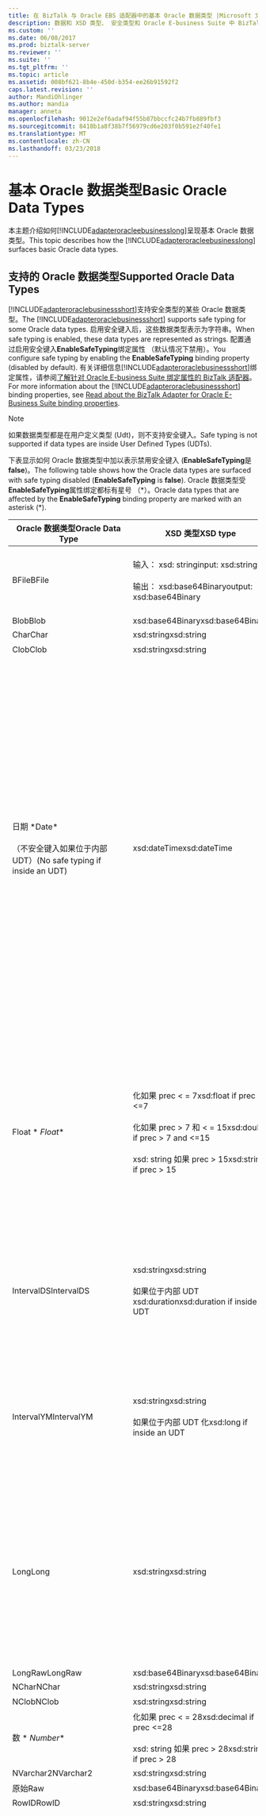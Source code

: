 ```yaml
---
title: 在 BizTalk 与 Oracle EBS 适配器中的基本 Oracle 数据类型 |Microsoft 文档
description: 数据和 XSD 类型、 安全类型和 Oracle E-business Suite 中 BizTalk 适配器包 (BAP) 中的验证
ms.custom: ''
ms.date: 06/08/2017
ms.prod: biztalk-server
ms.reviewer: ''
ms.suite: ''
ms.tgt_pltfrm: ''
ms.topic: article
ms.assetid: 008bf621-8b4e-450d-b354-ee26b91592f2
caps.latest.revision: ''
author: MandiOhlinger
ms.author: mandia
manager: anneta
ms.openlocfilehash: 9012e2ef6adaf94f55b87bbccfc24b7fb889fbf3
ms.sourcegitcommit: 8418b1a8f38b7f56979cd6e203f0b591e2f40fe1
ms.translationtype: MT
ms.contentlocale: zh-CN
ms.lasthandoff: 03/23/2018
---
```

# <a name="basic-oracle-data-types"></a><span data-ttu-id="454d9-103">基本 Oracle 数据类型</span><span class="sxs-lookup"><span data-stu-id="454d9-103">Basic Oracle Data Types</span></span>
<span data-ttu-id="454d9-104">本主题介绍如何[!INCLUDE[adapteroracleebusinesslong](../../includes/adapteroracleebusinesslong-md.md)]呈现基本 Oracle 数据类型。</span><span class="sxs-lookup"><span data-stu-id="454d9-104">This topic describes how the [!INCLUDE[adapteroracleebusinesslong](../../includes/adapteroracleebusinesslong-md.md)] surfaces basic Oracle data types.</span></span>  
  
## <a name="supported-oracle-data-types"></a><span data-ttu-id="454d9-105">支持的 Oracle 数据类型</span><span class="sxs-lookup"><span data-stu-id="454d9-105">Supported Oracle Data Types</span></span>  
 <span data-ttu-id="454d9-106">[!INCLUDE[adapteroraclebusinessshort](../../includes/adapteroraclebusinessshort-md.md)]支持安全类型的某些 Oracle 数据类型。</span><span class="sxs-lookup"><span data-stu-id="454d9-106">The [!INCLUDE[adapteroraclebusinessshort](../../includes/adapteroraclebusinessshort-md.md)] supports safe typing for some Oracle data types.</span></span> <span data-ttu-id="454d9-107">启用安全键入后，这些数据类型表示为字符串。</span><span class="sxs-lookup"><span data-stu-id="454d9-107">When safe typing is enabled, these data types are represented as strings.</span></span> <span data-ttu-id="454d9-108">配置通过启用安全键入**EnableSafeTyping**绑定属性 （默认情况下禁用）。</span><span class="sxs-lookup"><span data-stu-id="454d9-108">You configure safe typing by enabling the **EnableSafeTyping** binding property (disabled by default).</span></span> <span data-ttu-id="454d9-109">有关详细信息[!INCLUDE[adapteroraclebusinessshort](../../includes/adapteroraclebusinessshort-md.md)]绑定属性，请参阅[了解针对 Oracle E-business Suite 绑定属性的 BizTalk 适配器](../../adapters-and-accelerators/adapter-oracle-ebs/read-about-the-biztalk-adapter-for-oracle-e-business-suite-binding-properties.md)。</span><span class="sxs-lookup"><span data-stu-id="454d9-109">For more information about the [!INCLUDE[adapteroraclebusinessshort](../../includes/adapteroraclebusinessshort-md.md)] binding properties, see [Read about the BizTalk Adapter for Oracle E-Business Suite binding properties](../../adapters-and-accelerators/adapter-oracle-ebs/read-about-the-biztalk-adapter-for-oracle-e-business-suite-binding-properties.md).</span></span>  
  
> [!NOTE]
>  <span data-ttu-id="454d9-110">如果数据类型都是在用户定义类型 (Udt)，则不支持安全键入。</span><span class="sxs-lookup"><span data-stu-id="454d9-110">Safe typing is not supported if data types are inside User Defined Types (UDTs).</span></span>  
  
 <span data-ttu-id="454d9-111">下表显示如何 Oracle 数据类型中加以表示禁用安全键入 (**EnableSafeTyping**是**false**)。</span><span class="sxs-lookup"><span data-stu-id="454d9-111">The following table shows how the Oracle data types are surfaced with safe typing disabled (**EnableSafeTyping** is **false**).</span></span> <span data-ttu-id="454d9-112">Oracle 数据类型受**EnableSafeTyping**属性绑定都标有星号 （\*）。</span><span class="sxs-lookup"><span data-stu-id="454d9-112">Oracle data types that are affected by the **EnableSafeTyping** binding property are marked with an asterisk (\*).</span></span>  
  
|<span data-ttu-id="454d9-113">Oracle 数据类型</span><span class="sxs-lookup"><span data-stu-id="454d9-113">Oracle Data Type</span></span>|<span data-ttu-id="454d9-114">XSD 类型</span><span class="sxs-lookup"><span data-stu-id="454d9-114">XSD type</span></span>|<span data-ttu-id="454d9-115">.NET 类型</span><span class="sxs-lookup"><span data-stu-id="454d9-115">.NET type</span></span>|<span data-ttu-id="454d9-116">注释</span><span class="sxs-lookup"><span data-stu-id="454d9-116">Comments</span></span>|  
|----------------------|--------------|---------------|--------------|  
|<span data-ttu-id="454d9-117">BFile</span><span class="sxs-lookup"><span data-stu-id="454d9-117">BFile</span></span>|<span data-ttu-id="454d9-118">输入： xsd: string</span><span class="sxs-lookup"><span data-stu-id="454d9-118">input: xsd:string</span></span><br /><br /> <span data-ttu-id="454d9-119">输出： xsd:base64Binary</span><span class="sxs-lookup"><span data-stu-id="454d9-119">output: xsd:base64Binary</span></span>|<span data-ttu-id="454d9-120">字符串</span><span class="sxs-lookup"><span data-stu-id="454d9-120">String</span></span><br /><br /> <span data-ttu-id="454d9-121">Byte[]</span><span class="sxs-lookup"><span data-stu-id="454d9-121">Byte[]</span></span>|<span data-ttu-id="454d9-122">内 （例如 RecordType、 TableType、 UDT 和 VArray） 的复杂类型不支持 BFile 数据类型。</span><span class="sxs-lookup"><span data-stu-id="454d9-122">BFile data type is not supported inside complex types (such as RecordType, TableType, UDT, and VArray).</span></span>|  
|<span data-ttu-id="454d9-123">Blob</span><span class="sxs-lookup"><span data-stu-id="454d9-123">Blob</span></span>|<span data-ttu-id="454d9-124">xsd:base64Binary</span><span class="sxs-lookup"><span data-stu-id="454d9-124">xsd:base64Binary</span></span>|<span data-ttu-id="454d9-125">Byte[]</span><span class="sxs-lookup"><span data-stu-id="454d9-125">Byte[]</span></span>|-|  
|<span data-ttu-id="454d9-126">Char</span><span class="sxs-lookup"><span data-stu-id="454d9-126">Char</span></span>|<span data-ttu-id="454d9-127">xsd:string</span><span class="sxs-lookup"><span data-stu-id="454d9-127">xsd:string</span></span>|<span data-ttu-id="454d9-128">字符串</span><span class="sxs-lookup"><span data-stu-id="454d9-128">String</span></span>|-|  
|<span data-ttu-id="454d9-129">Clob</span><span class="sxs-lookup"><span data-stu-id="454d9-129">Clob</span></span>|<span data-ttu-id="454d9-130">xsd:string</span><span class="sxs-lookup"><span data-stu-id="454d9-130">xsd:string</span></span>|<span data-ttu-id="454d9-131">字符串</span><span class="sxs-lookup"><span data-stu-id="454d9-131">String</span></span>|-|  
|<span data-ttu-id="454d9-132">日期 \*</span><span class="sxs-lookup"><span data-stu-id="454d9-132">Date\*</span></span><br /><br /> <span data-ttu-id="454d9-133">（不安全键入如果位于内部 UDT）</span><span class="sxs-lookup"><span data-stu-id="454d9-133">(No safe typing if inside an UDT)</span></span>|<span data-ttu-id="454d9-134">xsd:dateTime</span><span class="sxs-lookup"><span data-stu-id="454d9-134">xsd:dateTime</span></span>|<span data-ttu-id="454d9-135">DateTime</span><span class="sxs-lookup"><span data-stu-id="454d9-135">DateTime</span></span>|<span data-ttu-id="454d9-136">日期值不能包含时区信息 （UTC 还是基于 UTC 偏移量）：</span><span class="sxs-lookup"><span data-stu-id="454d9-136">Date values cannot contain time zone information (UTC or UTC offsets):</span></span><br /><br /> <span data-ttu-id="454d9-137">-化值不能包含 UTC 或 UTC 偏移量</span><span class="sxs-lookup"><span data-stu-id="454d9-137">-   xsd:dateTime values must not contain UTC or UTC offsets</span></span><br /><span data-ttu-id="454d9-138">-   **DateTime.Kind**必须**DateTimeKind.Unspecified**</span><span class="sxs-lookup"><span data-stu-id="454d9-138">-   **DateTime.Kind** must be **DateTimeKind.Unspecified**</span></span><br /><br /> <span data-ttu-id="454d9-139">如果指定时区信息，则将引发适配器**XmlReaderParsingException**异常，并附带一条消息，指示该字段。</span><span class="sxs-lookup"><span data-stu-id="454d9-139">If time zone information is specified, the adapter throws an **XmlReaderParsingException** exception with a message that indicates the field.</span></span> <span data-ttu-id="454d9-140">**注意：** [!INCLUDE[adapteroraclebusinessshort](../../includes/adapteroraclebusinessshort-md.md)]将 Oracle 日期数据类型作为化而不是 xsd:date 公开，因为：</span><span class="sxs-lookup"><span data-stu-id="454d9-140">**Note:**  The [!INCLUDE[adapteroraclebusinessshort](../../includes/adapteroraclebusinessshort-md.md)] exposes Oracle Date data type as xsd:dateTime instead of xsd:date because:</span></span> <ul><li><span data-ttu-id="454d9-141">Oracle 日期数据类型还可以包含时间值。</span><span class="sxs-lookup"><span data-stu-id="454d9-141">Oracle Date data type can also contain time value.</span></span></li><li><span data-ttu-id="454d9-142">没有任何.NET xsd:date 的等效。</span><span class="sxs-lookup"><span data-stu-id="454d9-142">There is no .NET equivalent for xsd:date.</span></span></li></ul>|  
|<span data-ttu-id="454d9-143">Float * *</span><span class="sxs-lookup"><span data-stu-id="454d9-143">Float**</span></span>|<span data-ttu-id="454d9-144">化如果 prec < = 7</span><span class="sxs-lookup"><span data-stu-id="454d9-144">xsd:float if prec <=7</span></span><br /><br /> <span data-ttu-id="454d9-145">化如果 prec > 7 和 < = 15</span><span class="sxs-lookup"><span data-stu-id="454d9-145">xsd:double if prec > 7 and <=15</span></span><br /><br /> <span data-ttu-id="454d9-146">xsd: string 如果 prec > 15</span><span class="sxs-lookup"><span data-stu-id="454d9-146">xsd:string if prec > 15</span></span>|<span data-ttu-id="454d9-147">Float</span><span class="sxs-lookup"><span data-stu-id="454d9-147">Float</span></span><br /><br /> <span data-ttu-id="454d9-148">双精度</span><span class="sxs-lookup"><span data-stu-id="454d9-148">Double</span></span><br /><br /> <span data-ttu-id="454d9-149">字符串</span><span class="sxs-lookup"><span data-stu-id="454d9-149">String</span></span>|<span data-ttu-id="454d9-150">必须指定的值与指定的十进制字符和中的组分隔符的格式一致**NumericCharacters**绑定下的属性**MlsSettings**绑定属性。</span><span class="sxs-lookup"><span data-stu-id="454d9-150">You must specify the value consistent with the format specified for the decimal character and group separator in the **NumericCharacters** binding property under the **MlsSettings** binding property.</span></span> <span data-ttu-id="454d9-151">如果为不指定任何值**NumericCharacters**绑定属性，该适配器 MLS 设置个 ODP.NET 客户端使用同一台计算机上是否安装了适配器。</span><span class="sxs-lookup"><span data-stu-id="454d9-151">If no value is specified for the **NumericCharacters** binding property, the adapter uses the MLS settings for the ODP.NET client on the same computer where the adapter is installed.</span></span>|  
|<span data-ttu-id="454d9-152">IntervalDS</span><span class="sxs-lookup"><span data-stu-id="454d9-152">IntervalDS</span></span>|<span data-ttu-id="454d9-153">xsd:string</span><span class="sxs-lookup"><span data-stu-id="454d9-153">xsd:string</span></span><br /><br /> <span data-ttu-id="454d9-154">如果位于内部 UDT xsd:duration</span><span class="sxs-lookup"><span data-stu-id="454d9-154">xsd:duration if inside an UDT</span></span>|<span data-ttu-id="454d9-155">字符串</span><span class="sxs-lookup"><span data-stu-id="454d9-155">String</span></span><br /><br /> <span data-ttu-id="454d9-156">如果位于内部 UDT 的 Timespan</span><span class="sxs-lookup"><span data-stu-id="454d9-156">Timespan if inside an UDT</span></span>|<span data-ttu-id="454d9-157">适配器使用 OracleIntervalDS.ToString 方法以字符串形式返回 IntervalDS 数据。</span><span class="sxs-lookup"><span data-stu-id="454d9-157">The adapter returns the IntervalDS data as a string using the OracleIntervalDS.ToString method.</span></span><br /><br /> <span data-ttu-id="454d9-158">值应以 Oracle 本机格式表示： 天 HH:MI:SSxFF (例如，"5 15:30:12.99")。</span><span class="sxs-lookup"><span data-stu-id="454d9-158">The value should be expressed in Oracle native format: Day HH:MI:SSxFF (for example, "5 15:30:12.99").</span></span>|  
|<span data-ttu-id="454d9-159">IntervalYM</span><span class="sxs-lookup"><span data-stu-id="454d9-159">IntervalYM</span></span>|<span data-ttu-id="454d9-160">xsd:string</span><span class="sxs-lookup"><span data-stu-id="454d9-160">xsd:string</span></span><br /><br /> <span data-ttu-id="454d9-161">如果位于内部 UDT 化</span><span class="sxs-lookup"><span data-stu-id="454d9-161">xsd:long if inside an UDT</span></span>|<span data-ttu-id="454d9-162">字符串</span><span class="sxs-lookup"><span data-stu-id="454d9-162">String</span></span><br /><br /> <span data-ttu-id="454d9-163">长如果在 UDT</span><span class="sxs-lookup"><span data-stu-id="454d9-163">Long if inside an UDT</span></span>|<span data-ttu-id="454d9-164">适配器使用 OracleIntervalYM.ToString 方法以字符串形式返回 IntervalYM 数据。</span><span class="sxs-lookup"><span data-stu-id="454d9-164">The adapter returns the IntervalYM data as a string using the OracleIntervalYM.ToString method.</span></span><br /><br /> <span data-ttu-id="454d9-165">值应以 Oracle 本机格式表示： 年-月;例如，"1-2"（1 年和 2 个月）。</span><span class="sxs-lookup"><span data-stu-id="454d9-165">The value should be expressed in Oracle native format: Year-Month; for example, "1-2" (1 year and 2 months).</span></span>|  
|<span data-ttu-id="454d9-166">Long</span><span class="sxs-lookup"><span data-stu-id="454d9-166">Long</span></span>|<span data-ttu-id="454d9-167">xsd:string</span><span class="sxs-lookup"><span data-stu-id="454d9-167">xsd:string</span></span>|<span data-ttu-id="454d9-168">字符串</span><span class="sxs-lookup"><span data-stu-id="454d9-168">String</span></span>|<span data-ttu-id="454d9-169">从 Oracle 数据库 9i 版开始，已弃用 LONG 数据类型。</span><span class="sxs-lookup"><span data-stu-id="454d9-169">Starting with the Oracle database 9i release, the LONG data type is deprecated.</span></span> <span data-ttu-id="454d9-170">Oracle 建议改为使用大型对象 (LOB) 数据类型。</span><span class="sxs-lookup"><span data-stu-id="454d9-170">Oracle recommends using the Large Object (LOB) data types instead.</span></span> <span data-ttu-id="454d9-171">因此，执行操作上将 Oracle 数据库时使用[!INCLUDE[adapteroracle_short](../../includes/adapteroracle-short-md.md)]，我们建议使用运行的 Oracle 数据库项目 LOB 数据类型和不是长数据类型。</span><span class="sxs-lookup"><span data-stu-id="454d9-171">Therefore, when performing operations on the Oracle database using the [!INCLUDE[adapteroracle_short](../../includes/adapteroracle-short-md.md)], we recommend using Oracle database artifacts that operate on LOB data types and not the LONG data type.</span></span>|  
|<span data-ttu-id="454d9-172">LongRaw</span><span class="sxs-lookup"><span data-stu-id="454d9-172">LongRaw</span></span>|<span data-ttu-id="454d9-173">xsd:base64Binary</span><span class="sxs-lookup"><span data-stu-id="454d9-173">xsd:base64Binary</span></span>|<span data-ttu-id="454d9-174">Byte[]</span><span class="sxs-lookup"><span data-stu-id="454d9-174">Byte[]</span></span>|-|  
|<span data-ttu-id="454d9-175">NChar</span><span class="sxs-lookup"><span data-stu-id="454d9-175">NChar</span></span>|<span data-ttu-id="454d9-176">xsd:string</span><span class="sxs-lookup"><span data-stu-id="454d9-176">xsd:string</span></span>|<span data-ttu-id="454d9-177">字符串</span><span class="sxs-lookup"><span data-stu-id="454d9-177">String</span></span>|-|  
|<span data-ttu-id="454d9-178">NClob</span><span class="sxs-lookup"><span data-stu-id="454d9-178">NClob</span></span>|<span data-ttu-id="454d9-179">xsd:string</span><span class="sxs-lookup"><span data-stu-id="454d9-179">xsd:string</span></span>|<span data-ttu-id="454d9-180">字符串</span><span class="sxs-lookup"><span data-stu-id="454d9-180">String</span></span>||  
|<span data-ttu-id="454d9-181">数 * *</span><span class="sxs-lookup"><span data-stu-id="454d9-181">Number**</span></span>|<span data-ttu-id="454d9-182">化如果 prec < = 28</span><span class="sxs-lookup"><span data-stu-id="454d9-182">xsd:decimal if prec <=28</span></span><br /><br /> <span data-ttu-id="454d9-183">xsd: string 如果 prec > 28</span><span class="sxs-lookup"><span data-stu-id="454d9-183">xsd:string if prec > 28</span></span>|<span data-ttu-id="454d9-184">Decimal</span><span class="sxs-lookup"><span data-stu-id="454d9-184">Decimal</span></span><br /><span data-ttu-id="454d9-185">字符串</span><span class="sxs-lookup"><span data-stu-id="454d9-185">String</span></span>|-|  
|<span data-ttu-id="454d9-186">NVarchar2</span><span class="sxs-lookup"><span data-stu-id="454d9-186">NVarchar2</span></span>|<span data-ttu-id="454d9-187">xsd:string</span><span class="sxs-lookup"><span data-stu-id="454d9-187">xsd:string</span></span>|<span data-ttu-id="454d9-188">字符串</span><span class="sxs-lookup"><span data-stu-id="454d9-188">String</span></span>|-|  
|<span data-ttu-id="454d9-189">原始</span><span class="sxs-lookup"><span data-stu-id="454d9-189">Raw</span></span>|<span data-ttu-id="454d9-190">xsd:base64Binary</span><span class="sxs-lookup"><span data-stu-id="454d9-190">xsd:base64Binary</span></span>|<span data-ttu-id="454d9-191">Byte[]</span><span class="sxs-lookup"><span data-stu-id="454d9-191">Byte[]</span></span>||  
|<span data-ttu-id="454d9-192">RowID</span><span class="sxs-lookup"><span data-stu-id="454d9-192">RowID</span></span>|<span data-ttu-id="454d9-193">xsd:string</span><span class="sxs-lookup"><span data-stu-id="454d9-193">xsd:string</span></span>|<span data-ttu-id="454d9-194">字符串</span><span class="sxs-lookup"><span data-stu-id="454d9-194">String</span></span>|-|  
|<span data-ttu-id="454d9-195">TimeStamp\*</span><span class="sxs-lookup"><span data-stu-id="454d9-195">TimeStamp\*</span></span><br /><br /> <span data-ttu-id="454d9-196">（不安全键入如果位于内部 UDT）</span><span class="sxs-lookup"><span data-stu-id="454d9-196">(No safe typing if inside an UDT)</span></span>|<span data-ttu-id="454d9-197">xsd:dateTime if prec <= 7</span><span class="sxs-lookup"><span data-stu-id="454d9-197">xsd:dateTime if prec <= 7</span></span><br /><br /> <span data-ttu-id="454d9-198">xsd: string 如果 prec > 7</span><span class="sxs-lookup"><span data-stu-id="454d9-198">xsd:string if prec > 7</span></span>|<span data-ttu-id="454d9-199">DateTime</span><span class="sxs-lookup"><span data-stu-id="454d9-199">DateTime</span></span><br /><br /> <span data-ttu-id="454d9-200">字符串</span><span class="sxs-lookup"><span data-stu-id="454d9-200">String</span></span>|<span data-ttu-id="454d9-201">当公开为字符串 (prec > 7)，则应该在 Oracle NLS_TIMESTAMP_FORMAT 表示值。</span><span class="sxs-lookup"><span data-stu-id="454d9-201">When exposed as string (prec > 7), the value should be expressed in Oracle NLS_TIMESTAMP_FORMAT.</span></span> <span data-ttu-id="454d9-202">你可以指定时间戳中的数据类型的字符串格式**TimeStampFormat**绑定下的属性**MlsSettings**绑定属性。</span><span class="sxs-lookup"><span data-stu-id="454d9-202">You can specify the string format for TimeStamp data types in the **TimeStampFormat** binding property under the **MlsSettings** binding property.</span></span> <span data-ttu-id="454d9-203">如果为不指定任何值**TimeStampFormat**绑定属性，该适配器 MLS 设置个 ODP.NET 客户端使用同一台计算机上是否安装了适配器。</span><span class="sxs-lookup"><span data-stu-id="454d9-203">If no value is specified for the **TimeStampFormat** binding property, the adapter uses the MLS settings for the ODP.NET client on the same computer where the adapter is installed.</span></span><br /><br /> <span data-ttu-id="454d9-204">时间戳值不能包含时区信息 （UTC 还是基于 UTC 偏移量）：</span><span class="sxs-lookup"><span data-stu-id="454d9-204">TimeStamp values cannot contain time zone information (UTC or UTC offsets):</span></span><br /><br /> <span data-ttu-id="454d9-205">-化值不能包含 UTC 或 UTC 偏移量</span><span class="sxs-lookup"><span data-stu-id="454d9-205">-   xsd:dateTime values must not contain UTC or UTC offsets</span></span><br /><span data-ttu-id="454d9-206">-   **DateTime.Kind**必须**DateTimeKind.Unspecified**</span><span class="sxs-lookup"><span data-stu-id="454d9-206">-   **DateTime.Kind** must be **DateTimeKind.Unspecified**</span></span><br /><br /> <span data-ttu-id="454d9-207">如果指定时区信息，则将引发适配器**XmlReaderParsingException**异常，并附带一条消息，指示该字段。</span><span class="sxs-lookup"><span data-stu-id="454d9-207">If time zone information is specified, the adapter throws an **XmlReaderParsingException** exception with a message that indicates the field.</span></span>|  
|<span data-ttu-id="454d9-208">TimeStampLTZ</span><span class="sxs-lookup"><span data-stu-id="454d9-208">TimeStampLTZ</span></span>|<span data-ttu-id="454d9-209">xsd:string</span><span class="sxs-lookup"><span data-stu-id="454d9-209">xsd:string</span></span>|<span data-ttu-id="454d9-210">字符串</span><span class="sxs-lookup"><span data-stu-id="454d9-210">String</span></span>|<span data-ttu-id="454d9-211">Udt 内不支持 TimeStampLTZ。</span><span class="sxs-lookup"><span data-stu-id="454d9-211">TimeStampLTZ is not supported inside UDTs.</span></span><br /><br /> <span data-ttu-id="454d9-212">**外部 UDT**： 应在 Oracle NLS_TIMESTAMP_TZ_FORMAT 表示值。</span><span class="sxs-lookup"><span data-stu-id="454d9-212">**Outside an UDT**: The value should be expressed in Oracle NLS_TIMESTAMP_TZ_FORMAT.</span></span> <span data-ttu-id="454d9-213">你可以指定用于 TimeStampLTZ 中的数据类型的字符串格式**TimeStampTZFormat**绑定下的属性**MlsSettings**绑定属性。</span><span class="sxs-lookup"><span data-stu-id="454d9-213">You can specify the string format for TimeStampLTZ data types in the **TimeStampTZFormat** binding property under the **MlsSettings** binding property.</span></span> <span data-ttu-id="454d9-214">如果为不指定任何值**TimeStampTZFormat**绑定属性，该适配器 MLS 设置个 ODP.NET 客户端使用同一台计算机上是否安装了适配器。</span><span class="sxs-lookup"><span data-stu-id="454d9-214">If no value is specified for the **TimeStampTZFormat** binding property, the adapter uses the MLS settings for the ODP.NET client on the same computer where the adapter is installed.</span></span>|  
|<span data-ttu-id="454d9-215">TimeStampTZ</span><span class="sxs-lookup"><span data-stu-id="454d9-215">TimeStampTZ</span></span>|<span data-ttu-id="454d9-216">xsd:string</span><span class="sxs-lookup"><span data-stu-id="454d9-216">xsd:string</span></span><br /><br /> <span data-ttu-id="454d9-217">如果位于内部 UDT 化</span><span class="sxs-lookup"><span data-stu-id="454d9-217">xsd:dateTime if inside an UDT</span></span>|<span data-ttu-id="454d9-218">字符串</span><span class="sxs-lookup"><span data-stu-id="454d9-218">String</span></span><br /><br /> <span data-ttu-id="454d9-219">如果位于内部 UDT 的 DateTime</span><span class="sxs-lookup"><span data-stu-id="454d9-219">DateTime if inside an UDT</span></span>|<span data-ttu-id="454d9-220">**外部 UDT**： 应在 Oracle NLS_TIMESTAMP_TZ_FORMAT 表示值。</span><span class="sxs-lookup"><span data-stu-id="454d9-220">**Outside an UDT**: The value should be expressed in Oracle NLS_TIMESTAMP_TZ_FORMAT.</span></span> <span data-ttu-id="454d9-221">你可以指定用于 TimeStampTZ 中的数据类型的字符串格式**TimeStampTZFormat**绑定下的属性**MlsSettings**绑定属性。</span><span class="sxs-lookup"><span data-stu-id="454d9-221">You can specify the string format for TimeStampTZ data types in the **TimeStampTZFormat** binding property under the **MlsSettings** binding property.</span></span> <span data-ttu-id="454d9-222">如果为不指定任何值**TimeStampTZFormat**绑定属性，该适配器 MLS 设置个 ODP.NET 客户端使用同一台计算机上是否安装了适配器。</span><span class="sxs-lookup"><span data-stu-id="454d9-222">If no value is specified for the **TimeStampTZFormat** binding property, the adapter uses the MLS settings for the ODP.NET client on the same computer where the adapter is installed.</span></span>|  
|<span data-ttu-id="454d9-223">Decimal**</span><span class="sxs-lookup"><span data-stu-id="454d9-223">Decimal**</span></span>|<span data-ttu-id="454d9-224">化如果 prec < = 28</span><span class="sxs-lookup"><span data-stu-id="454d9-224">xsd:decimal if prec <=28</span></span><br /><br /> <span data-ttu-id="454d9-225">xsd: string 如果 prec > 28</span><span class="sxs-lookup"><span data-stu-id="454d9-225">xsd:string if prec > 28</span></span>|<span data-ttu-id="454d9-226">Decimal</span><span class="sxs-lookup"><span data-stu-id="454d9-226">Decimal</span></span><br /><br /> <span data-ttu-id="454d9-227">字符串</span><span class="sxs-lookup"><span data-stu-id="454d9-227">String</span></span>|-|  
|<span data-ttu-id="454d9-228">varchar2</span><span class="sxs-lookup"><span data-stu-id="454d9-228">Varchar2</span></span>|<span data-ttu-id="454d9-229">xsd:string</span><span class="sxs-lookup"><span data-stu-id="454d9-229">xsd:string</span></span>|<span data-ttu-id="454d9-230">字符串</span><span class="sxs-lookup"><span data-stu-id="454d9-230">String</span></span>|-|  
|<span data-ttu-id="454d9-231">二进制 Float * *</span><span class="sxs-lookup"><span data-stu-id="454d9-231">Binary Float**</span></span>|<span data-ttu-id="454d9-232">化如果 prec < = 7</span><span class="sxs-lookup"><span data-stu-id="454d9-232">xsd:float if prec <=7</span></span><br /><br /> <span data-ttu-id="454d9-233">xsd: string 如果 prec > 7</span><span class="sxs-lookup"><span data-stu-id="454d9-233">xsd:string if prec > 7</span></span>|<span data-ttu-id="454d9-234">Float</span><span class="sxs-lookup"><span data-stu-id="454d9-234">Float</span></span><br /><br /> <span data-ttu-id="454d9-235">字符串</span><span class="sxs-lookup"><span data-stu-id="454d9-235">String</span></span>|<span data-ttu-id="454d9-236">必须指定的值与指定的十进制字符和中的组分隔符的格式一致**NumericCharacters**绑定下的属性**MlsSettings**绑定属性。</span><span class="sxs-lookup"><span data-stu-id="454d9-236">You must specify the value consistent with the format specified for the decimal character and group separator in the **NumericCharacters** binding property under the **MlsSettings** binding property.</span></span> <span data-ttu-id="454d9-237">如果为不指定任何值**NumericCharacters**绑定属性，该适配器 MLS 设置个 ODP.NET 客户端使用同一台计算机上是否安装了适配器。</span><span class="sxs-lookup"><span data-stu-id="454d9-237">If no value is specified for the **NumericCharacters** binding property, the adapter uses the MLS settings for the ODP.NET client on the same computer where the adapter is installed.</span></span>|  
|<span data-ttu-id="454d9-238">二进制双 * *</span><span class="sxs-lookup"><span data-stu-id="454d9-238">Binary Double**</span></span>|<span data-ttu-id="454d9-239">化如果 prec < = 15</span><span class="sxs-lookup"><span data-stu-id="454d9-239">xsd:double if prec <=15</span></span><br /><br /> <span data-ttu-id="454d9-240">xsd: string 如果 prec > 15</span><span class="sxs-lookup"><span data-stu-id="454d9-240">xsd:string if prec > 15</span></span>|<span data-ttu-id="454d9-241">双精度</span><span class="sxs-lookup"><span data-stu-id="454d9-241">Double</span></span><br /><br /> <span data-ttu-id="454d9-242">字符串</span><span class="sxs-lookup"><span data-stu-id="454d9-242">String</span></span>|-|  
|<span data-ttu-id="454d9-243">二进制整数 * *</span><span class="sxs-lookup"><span data-stu-id="454d9-243">Binary Integer**</span></span>|<span data-ttu-id="454d9-244">xsd:integer</span><span class="sxs-lookup"><span data-stu-id="454d9-244">xsd:integer</span></span>|<span data-ttu-id="454d9-245">Int32</span><span class="sxs-lookup"><span data-stu-id="454d9-245">Int32</span></span>||  
|<span data-ttu-id="454d9-246">Boolean</span><span class="sxs-lookup"><span data-stu-id="454d9-246">Boolean</span></span>|<span data-ttu-id="454d9-247">xsd:boolean</span><span class="sxs-lookup"><span data-stu-id="454d9-247">xsd:boolean</span></span>|<span data-ttu-id="454d9-248">可以为 null 的布尔值</span><span class="sxs-lookup"><span data-stu-id="454d9-248">Nullable boolean</span></span>||  
|<span data-ttu-id="454d9-249">XMLTYPE</span><span class="sxs-lookup"><span data-stu-id="454d9-249">XMLTYPE</span></span>|<span data-ttu-id="454d9-250">xsd:string</span><span class="sxs-lookup"><span data-stu-id="454d9-250">xsd:string</span></span>|<span data-ttu-id="454d9-251">字符串</span><span class="sxs-lookup"><span data-stu-id="454d9-251">String</span></span>|<span data-ttu-id="454d9-252">支持顶部级别过程参数。</span><span class="sxs-lookup"><span data-stu-id="454d9-252">Supported for top level procedure parameters.</span></span><br /><br /> <span data-ttu-id="454d9-253">保留 XML 字符，如**\<**'，'**\>**必须与相应实体的表示形式替换**(&lt;， &gt;)**开发 BizTalk 中的应用程序时，以及何时使用 WCF 通道模型。</span><span class="sxs-lookup"><span data-stu-id="454d9-253">Reserved XML characters like ‘**\<**’, ‘**\>**’ must be replaced with their entity representation **(&lt;, &gt;)** when developing applications in BizTalk, and when using WCF channel Model.</span></span> <span data-ttu-id="454d9-254">这不是在 WCF 服务模型的情况下必需的。</span><span class="sxs-lookup"><span data-stu-id="454d9-254">This is not required in the case of WCF Service Model.</span></span>|  
  
 <span data-ttu-id="454d9-255">\*在其中这些 Oracle 数据类型中加以表示的方法受**EnableSafeTyping**绑定属性。</span><span class="sxs-lookup"><span data-stu-id="454d9-255">\*The way in which these Oracle data types are surfaced is affected by the **EnableSafeTyping** binding property.</span></span>  
  
 <span data-ttu-id="454d9-256">\*\*在这些受的 Oracle 内部数据集和弱类型 REF CURSOR 的数值数据类型中加以表示的方法**EnableSafeTyping**绑定属性。</span><span class="sxs-lookup"><span data-stu-id="454d9-256">\*\*The way in which these Oracle numeric data types inside DataSets and weakly-typed REF CURSORS are surfaced is affected by the **EnableSafeTyping** binding property.</span></span>  
  
> [!IMPORTANT]
>  -   <span data-ttu-id="454d9-257">在 Oracle 数据类型中的值的最大长度[!INCLUDE[adapteroraclebusinessshort](../../includes/adapteroraclebusinessshort-md.md)]受适用于 Oracle 数据类型的 ODP.NET 支持的值的最大长度。</span><span class="sxs-lookup"><span data-stu-id="454d9-257">The maximum length of the value in an Oracle data type in the [!INCLUDE[adapteroraclebusinessshort](../../includes/adapteroraclebusinessshort-md.md)] is bound by the maximum length of the value supported by ODP.NET for the Oracle data type.</span></span>  
> -   <span data-ttu-id="454d9-258">[!INCLUDE[adapteroraclebusinessshort](../../includes/adapteroraclebusinessshort-md.md)]内部.NET 十进制表示形式将 Udt 内的 Oracle 数值数据类型。</span><span class="sxs-lookup"><span data-stu-id="454d9-258">The [!INCLUDE[adapteroraclebusinessshort](../../includes/adapteroraclebusinessshort-md.md)] internally treats the Oracle numeric data types inside UDTs as .NET Decimal.</span></span> <span data-ttu-id="454d9-259">但是，在常规 （这是外部 Udt）、[!INCLUDE[adapteroraclebusinessshort](../../includes/adapteroraclebusinessshort-md.md)]内部视为 OracleDecimal Oracle 数值数据类型。</span><span class="sxs-lookup"><span data-stu-id="454d9-259">However, in general (that is outside UDTs), the [!INCLUDE[adapteroraclebusinessshort](../../includes/adapteroraclebusinessshort-md.md)] internally treats the Oracle numeric data types as OracleDecimal.</span></span>  
  
## <a name="safe-typing-enabled"></a><span data-ttu-id="454d9-260">启用安全键入</span><span class="sxs-lookup"><span data-stu-id="454d9-260">Safe Typing Enabled</span></span>  
 <span data-ttu-id="454d9-261">下表显示如何受安全键入 Oracle 数据类型可进行更改时**EnableSafeTyping**绑定属性是**true**。</span><span class="sxs-lookup"><span data-stu-id="454d9-261">The following table shows how the Oracle data types that are affected by safe typing are changed when the **EnableSafeTyping** binding property is **true**.</span></span>  
  
> [!NOTE]
>  <span data-ttu-id="454d9-262">安全键入是启用还是禁用，oracle 数据类型不在此表将显示相同的方式。</span><span class="sxs-lookup"><span data-stu-id="454d9-262">Oracle data types that are not in this table are surfaced in the same way whether safe typing is enabled or disabled.</span></span>  
  
|<span data-ttu-id="454d9-263">Oracle 数据类型</span><span class="sxs-lookup"><span data-stu-id="454d9-263">Oracle Data Type</span></span>|<span data-ttu-id="454d9-264">XSD 类型</span><span class="sxs-lookup"><span data-stu-id="454d9-264">XSD type</span></span>|<span data-ttu-id="454d9-265">.NET 类型</span><span class="sxs-lookup"><span data-stu-id="454d9-265">.NET type</span></span>|<span data-ttu-id="454d9-266">注释</span><span class="sxs-lookup"><span data-stu-id="454d9-266">Comment</span></span>|  
|----------------------|--------------|---------------|-------------|  
|<span data-ttu-id="454d9-267">日期</span><span class="sxs-lookup"><span data-stu-id="454d9-267">Date</span></span>|<span data-ttu-id="454d9-268">xsd:string</span><span class="sxs-lookup"><span data-stu-id="454d9-268">xsd:string</span></span>|<span data-ttu-id="454d9-269">字符串</span><span class="sxs-lookup"><span data-stu-id="454d9-269">String</span></span>|<span data-ttu-id="454d9-270">值应用 Oracle NLS_DATE_FORMAT 表示。</span><span class="sxs-lookup"><span data-stu-id="454d9-270">The value should be expressed in Oracle NLS_DATE_FORMAT.</span></span> <span data-ttu-id="454d9-271">你可以指定的格式中的日期数据类型**DateFormat**绑定下的属性**MlsSettings**绑定属性。</span><span class="sxs-lookup"><span data-stu-id="454d9-271">You can specify the format for the Date data types in the **DateFormat** binding property under the **MlsSettings** binding property.</span></span> <span data-ttu-id="454d9-272">如果为不指定任何值**DateFormat**绑定属性，该适配器 MLS 设置个 ODP.NET 客户端使用同一台计算机上是否安装了适配器。</span><span class="sxs-lookup"><span data-stu-id="454d9-272">If no value is specified for the **DateFormat** binding property, the adapter uses the MLS settings for the ODP.NET client on the same computer where the adapter is installed.</span></span>|  
|<span data-ttu-id="454d9-273">TimeStamp</span><span class="sxs-lookup"><span data-stu-id="454d9-273">TimeStamp</span></span>|<span data-ttu-id="454d9-274">xsd:string</span><span class="sxs-lookup"><span data-stu-id="454d9-274">xsd:string</span></span>|<span data-ttu-id="454d9-275">字符串</span><span class="sxs-lookup"><span data-stu-id="454d9-275">String</span></span>|<span data-ttu-id="454d9-276">值应用 Oracle NLS_TIMESTAMP_FORMAT 表示。</span><span class="sxs-lookup"><span data-stu-id="454d9-276">The value should be expressed in Oracle NLS_TIMESTAMP_FORMAT.</span></span> <span data-ttu-id="454d9-277">你可以指定时间戳中的数据类型的字符串格式**TimeStampFormat**绑定下的属性**MlsSettings**绑定属性。</span><span class="sxs-lookup"><span data-stu-id="454d9-277">You can specify the string format for TimeStamp data types in the **TimeStampFormat** binding property under the **MlsSettings** binding property.</span></span> <span data-ttu-id="454d9-278">如果为不指定任何值**TimeStampFormat**绑定属性，该适配器 MLS 设置个 ODP.NET 客户端使用同一台计算机上是否安装了适配器。</span><span class="sxs-lookup"><span data-stu-id="454d9-278">If no value is specified for the **TimeStampFormat** binding property, the adapter uses the MLS settings for the ODP.NET client on the same computer where the adapter is installed.</span></span>|  
  
> [!IMPORTANT]
>  <span data-ttu-id="454d9-279">如果启用了安全键入，在数据集和弱类型 REF CURSOR 内的 Oracle 数值数据类型始终显示为字符串。</span><span class="sxs-lookup"><span data-stu-id="454d9-279">If safe typing is enabled, the Oracle numeric data types inside DataSets and weakly-typed REF CURSORS are always exposed as strings.</span></span>  
  
## <a name="validation"></a><span data-ttu-id="454d9-280">验证</span><span class="sxs-lookup"><span data-stu-id="454d9-280">Validation</span></span>  
 <span data-ttu-id="454d9-281">[!INCLUDE[adapteroraclebusinessshort](../../includes/adapteroraclebusinessshort-md.md)]对 Oracle 数据类型指定的值执行任何显式验证。</span><span class="sxs-lookup"><span data-stu-id="454d9-281">The [!INCLUDE[adapteroraclebusinessshort](../../includes/adapteroraclebusinessshort-md.md)] performs no explicit validation on the values that you specify for Oracle data types.</span></span> <span data-ttu-id="454d9-282">但是，具体取决于 Oracle 数据类型和安全键入是启用还是禁用，可能会执行隐式验证：</span><span class="sxs-lookup"><span data-stu-id="454d9-282">However, depending on the Oracle data type and whether safe typing is enabled or disabled, implicit validation may be performed:</span></span>  
  
-   <span data-ttu-id="454d9-283">当反序列化之间 XML 传入消息和内部使用的适配器的.NET 类型。</span><span class="sxs-lookup"><span data-stu-id="454d9-283">When de-serializing between the XML passed in a message and the .NET types that are used internally by the adapter.</span></span>  
  
-   <span data-ttu-id="454d9-284">通过 ODP.NET 对于某些数据类型。</span><span class="sxs-lookup"><span data-stu-id="454d9-284">By ODP.NET for some data types.</span></span>  
  
## <a name="see-also"></a><span data-ttu-id="454d9-285">另请参阅</span><span class="sxs-lookup"><span data-stu-id="454d9-285">See Also</span></span>  
 [<span data-ttu-id="454d9-286">用于 Oracle E-Business Suite 的 BizTalk 适配器的消息和消息架构</span><span class="sxs-lookup"><span data-stu-id="454d9-286">Messages and Message Schemas for BizTalk Adapter for Oracle E-Business Suite</span></span>](../../adapters-and-accelerators/adapter-oracle-ebs/messages-and-message-schemas-for-biztalk-adapter-for-oracle-e-business-suite.md)